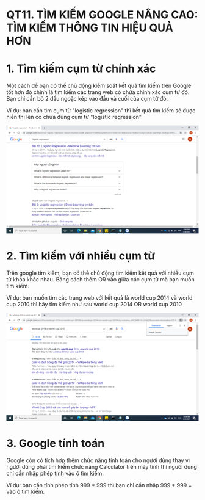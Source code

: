 # QT11. TÌM KIẾM GOOGLE NÂNG CAO: TÌM KIẾM THÔNG TIN HIỆU QUẢ HƠN

# 1. Tìm kiếm cụm từ chính xác

Một cách để bạn có thể chủ động kiểm soát kết quả tìm kiếm trên Google tốt hơn đó chính là tìm kiếm các trang web có chứa chính xác cụm từ đó. Bạn chỉ cần bỏ 2 dấu ngoặc kép vào đầu và cuối của cụm từ đó.

Ví dụ: bạn cần tìm cụm từ "logistic regression" thì kết quả tìm kiếm sẽ được hiển thị lên có chứa đúng cụm từ "logistic regression"

![Screenshot](./Images/QT11.1.png)

# 2. Tìm kiếm với nhiều cụm từ

Trên google tìm kiếm, bạn có thể chủ động tìm kiếm kết quả với nhiều cụm từ khóa khác nhau. Bằng cách thêm OR vào giữa các cụm từ mà bạn muốn tìm kiếm.

Ví dụ: bạn muốn tìm các trang web với kết quả là world cup 2014 và world cup 2010 thì hãy tìm kiếm như sau world cup 2014 OR world cup 2010

![Screenshot](./Images/QT11.2.png)

# 3. Google tính toán

Google còn có tích hợp thêm chức năng tính toán cho người dùng thay vì người dùng phải tìm kiếm chức năng Calculator trên máy tính thì người dùng chỉ cần nhập phép tính vào ô tìm kiếm.

Ví dụ: bạn cần tính phép tính 999 * 999 thì bạn chỉ cần nhập 999 * 999 = vào ô tìm kiếm.

